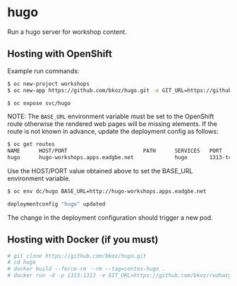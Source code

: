 # hugo

Run a hugo server for workshop content.

## Hosting with OpenShift

Example run commands:

```bash
$ oc new-project workshops
$ oc new-app https://github.com/bkoz/hugo.git -e GIT_URL=https://github.com/bkoz/redhatgov.github.io.git -e GIT_BRANCH=bkoz-dev -e BASE_URL=http://hugo-workshops.apps.eadgbe.net

$ oc expose svc/hugo
```

NOTE: The ```BASE_URL``` environment variable must be set to the OpenShift route
otherwise the rendered web pages will be missing elements. 
If the route is not known in advance, update the deployment config as follows:

```bash
$ oc get routes
NAME      HOST/PORT                        PATH      SERVICES   PORT       TERMINATION   WILDCARD
hugo      hugo-workshops.apps.eadgbe.net             hugo       1313-tcp                 None
```

Use the HOST/PORT value obtained above to set the BASE_URL environment variable.

```bash
$ oc env dc/hugo BASE_URL=http://hugo-workshops.apps.eadgbe.net

deploymentconfig "hugo" updated

```

The change in the deployment configuration should trigger a new pod.

## Hosting with Docker (if you must)

```bash
# git clone https://github.com/bkoz/hugo.git
# cd hugo
# docker build --force-rm --rm --tag=centos-hugo .
# docker run -d -p 1313:1313 -e GIT_URL=https://github.com/bkoz/redhatgov.github.io -e GIT_BRANCH=bkoz-dev -e APPEND_PORT=true -e BASE_URL=http://`hostname` centos-hugo
```

